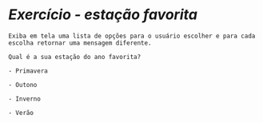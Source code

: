 # _Exercício - estação favorita_

```
Exiba em tela uma lista de opções para o usuário escolher e para cada escolha retornar uma mensagem diferente.

Qual é a sua estação do ano favorita? 

- Primavera

- Outono

- Inverno

- Verão 
```
